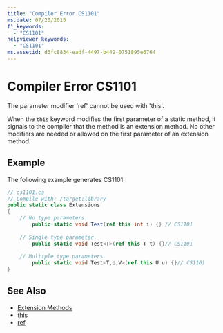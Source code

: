 ```yaml
---
title: "Compiler Error CS1101"
ms.date: 07/20/2015
f1_keywords: 
  - "CS1101"
helpviewer_keywords: 
  - "CS1101"
ms.assetid: d6fc8834-eadf-4497-b442-0751895e6764
---
```

# Compiler Error CS1101
The parameter modifier 'ref' cannot be used with 'this'.  
  
 When the `this` keyword modifies the first parameter of a static method, it signals to the compiler that the method is an extension method. No other modifiers are needed or allowed on the first parameter of an extension method.  
  
## Example  
 The following example generates CS1101:  
  
```csharp  
// cs1101.cs  
// Compile with: /target:library  
public static class Extensions  
{  
    // No type parameters.  
        public static void Test(ref this int i) {} // CS1101  
  
    // Single type parameter.  
        public static void Test<T>(ref this T t) {}// CS1101  
  
    // Multiple type parameters.  
        public static void Test<T,U,V>(ref this U u) {}// CS1101  
}  
```  
  
## See Also

- [Extension Methods](../../csharp/programming-guide/classes-and-structs/extension-methods.md)  
- [this](../../csharp/language-reference/keywords/this.md)  
- [ref](../../csharp/language-reference/keywords/ref.md)

